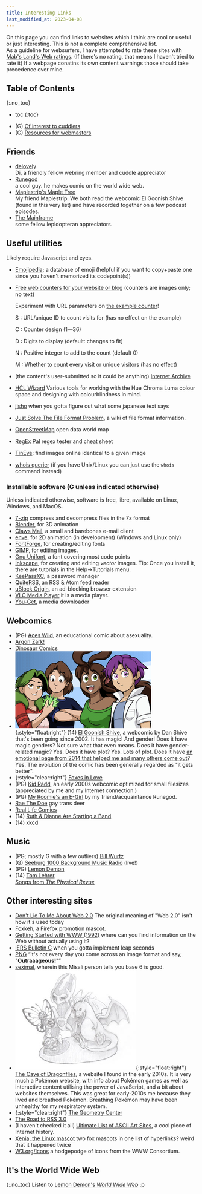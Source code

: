 ```yaml
---
title: Interesting Links
last_modified_at: 2023-04-08
---
```


On this page you can find links to websites which I think are cool or useful or just interesting. This is not a complete comprehensive list.  
As a guideline for websurfers, I have attempted to rate these sites with [Mab's Land's Web ratings](http://www.mabsland.com/Adoption.html).
(If there's no rating, that means I haven't tried to rate it)
If a webpage conatins its own content warnings those should take precedence over mine.

## Table of Contents
{:.no_toc}

* toc
{:toc}
- (G) [Of interest to cuddlers](/cuddle#cuddly-links)
- (G) [Resources for webmasters](/webmastery#external-resources)

## Friends
- [delovely](https://delovely.neocities.org)  
  Di, a friendly fellow webring member and cuddle appreciator
- [Runegod](https://runegod.net/)  
  a cool guy. he makes comic on the world wide web.
- [Maplestrip's Maple Tree](https://maplestrip.space)  
  My friend Maplestrip. We both read the webcomic El Goonish Shive (found in this very list) and have recorded together on a few podcast episodes.
- [The Mainframe](https://sinclair-speccy.github.io/The-Mainframe/)  
  some fellow lepidopteran appreciators.

## Useful utilities
Likely require Javascript and eyes.

- [Emojipedia](https://emojipedia.org); a database of emoji (helpful if you want to copy+paste one since you haven't memorized its codepoint(s))
- [Free web counters for your website or blog](https://www.websiteout.ca/counter.php) (counters are images only; no text)
  
  Experiment with URL parameters on [the example counter](https://counter.websiteout.net/example.php)!
  
  S
  : URL/unique ID to count visits for (has no effect on the example)
  
  C
  : Counter design (1—36)
  
  D
  : Digits to display (default: changes to fit)
  
  N
  : Positive integer to add to the count (default 0)
  
  M
  : Whether to count every visit or unique visitors (has no effect)

- (the content's user-submitted so it could be anything) [Internet Archive](https://archive.org)
- [<abbr title="Hue Chroma Luma">HCL</abbr> Wizard](https://hclwizard.org/) Various tools for working with the Hue Chroma Luma colour space and designing with colourblindness in mind.
- [jisho](https://jisho.org) when you gotta figure out what some japanese text says
- [Just Solve The File Format Problem](http://fileformats.archiveteam.org/), a wiki of file format information.
- [OpenStreetMap](https://www.openstreetmap.org) open data world map
- [RegEx Pal](https://regexpal.com) regex tester and cheat sheet
- [TinEye](https://tineye.com/): find images online identical to a given image
- [whois querier](https://www.bgreco.net/whois) (if you have Unix/Linux you can just use the `whois` command instead)

### Installable software (G unless indicated otherwise)
Unless indicated otherwise, software is free, libre, available on Linux, Windows, and MacOS.

- [7-zip](https://www.7-zip.org) compress and decompress files in the 7z format
- [Blender](https://blender.org), for 3D animation
- [Claws Mail](https://www.claws-mail.org/), a small and barebones e-mail client
- [enve](https://maurycyliebner.github.io/), for 2D animation (in development) (Windows and Linux only)
- [FontForge](https://fontforge.org), for creating/editing fonts
- [<abbr title="Gnu Image Manipulation Program">GIMP</abbr>](https://gimp.org), for editing images.
- [Gnu Unifont](https://www.unifoundry.com/unifont), a font covering most code points
- [Inkscape](https://inkscape.org/), for creating and editing *vector* images. Tip: Once you install it, there are tutorials in the Help→Tutorials menu.
- [KeePassXC](https://keepassxc.org/), a password manager
- [QuiteRSS](https://quiterss.org/), an RSS & Atom feed reader
- [uBlock Origin](https://github.com/gorhill/uBlock#ublock-origin), an ad-blocking browser extension
- [VLC Media Player](http://www.videolan.org/vlc/) it is a media player.
- [You-Get](https://you-get.org/), a media downloader

## Webcomics
- (PG) [Aces Wild](https://www.webtoons.com/en/challenge/aces-wild/list?title_no=689025), an educational comic about asexuality.
- [Argon Zark!](https://www.zark.com/)
- [Dinosaur Comics](http://www.qwantz.com)
- ![](/assets/elgoonishshive-banner.png){:style="float:right"}
(14) [El Goonish Shive](https://egscomics.com),
a webcomic by Dan Shive that's been going since 2002. It has magic! And gender! Does it have magic genders? Not sure what that even means. Does it have gender-related magic? Yes. Does it have plot? Yes. Lots of plot. Does it have [an emotional page from 2014 that helped me and many others come out](https://www.egscomics.com/comic/2014-07-01)? Yes. The evolution of the comic has been generally regarded as "it gets better".
- {:style="clear:right"}
  [Foxes in Love](https://foxes-in-love.tumblr.com/)
- (PG) [Kid Radd](https://www.bgreco.net/kidradd.htm), an early 2000s webcomic optimized for small filesizes (appreciated by me and my Internet connection.)
- (PG) [My Roomie's an E-Girl](https://runegod.net/MRAEG/) by my friend/acquaintance Runegod.
- [Rae The Doe](https://raethedoe.tumblr.com) gay trans deer
- [Real Life Comics](https://reallifecomics.com/)
- (14) [Ruth & Dianne Are Starting a Band](https://ruthanddianne.com/)
- (14) [xkcd](https://xkcd.com)

## Music
- (PG; mostly G with a few outliers) [Bill Wurtz](https://billwurtz.com)
- (G) [Seeburg 1000 Background Music Radio](https://psn3.prostreaming.net/proxy/seeburg/stream/%3b) (live!)
- (PG) [Lemon Demon](http://lemondemon.com)
- (14) [Tom Lehrer](https://tomlehrersongs.com)  
  [Songs from <i>The Physical Revue</i>](http://physicssongs.org/lehrer/physrev.htm)

## Other interesting sites
- [Don't Lie To Me About Web 2.0](https://accordion-druid.tumblr.com/post/685175656750972928/dont-lie-to-me-about-web-20) The original meaning of "Web 2.0" isn't how it's used today
- [Foxkeh](https://foxkeh.com/), a Firefox promotion mascot.
- [Getting Started with WWW (1992)](https://www.w3.org/History/1992/WWW/FAQ/Bootstrap.html) where can you find information on the Web without actually using it?
- [IERS Bulletin C](https://hpiers.obspm.fr/eoppc/bul/bulc/) when you gotta implement leap seconds
- [PNG](http://www.libpng.org/pub/png/) <q>It's not every day you come across an image format and say, "<b>Outraaageous!</b>"</q>
- [seximal](https://www.seximal.net), wherein this Misali person tells you base 6 is good.
- ![](/assets/caveofdragonflies-banner.jpg){:style="float:right"}
[The Cave of Dragonflies](https://dragonflycave.com),
a website I found in the early 2010s. It is very much a Pokémon website, with info about Pokémon games as well as interactive content utilising the power of JavaScript, and a bit about websites themselves. This was great for early-2010s me because they lived and breathed Pokémon. Breathing Pokémon may have been unhealthy for my respiratory system.
- {:style="clear:right"} [The Geometry Center](http://www.geom.uiuc.edu/)
- [The Road to RSS 3.0](http://www.aaronsw.com/weblog/000574)
- (I haven't checked it all) [Ultimate List of ASCII Art Sites](https://web.archive.org/web/20010406061744if_/http://www.geocities.com:80/SoHo/2695/links.htm), a cool piece of Internet history.
- [Xenia, the Linux mascot](https://xenia-linux-site.glitch.me/) two fox mascots in one list of hyperlinks? weird that it happened twice
- [W3.org/Icons](https://www.w3.org/Icons/) a hodgepodge of icons from the WWW Consortium.

## It's the World Wide Web
{:.no_toc}
Listen to <a href="http://lemondemon.com/downloads/MC%20Webmasta%20-%20World%20Wide%20Web.mp3" target="_blank">Lemon Demon's <i>World Wide Web</i></a> :p
